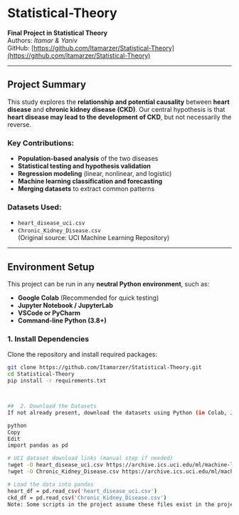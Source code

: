 # Statistical-Theory

**Final Project in Statistical Theory**  
Authors: *Itamar & Yaniv*  
GitHub: [https://github.com/Itamarzer/Statistical-Theory](https://github.com/Itamarzer/Statistical-Theory)

---

##  Project Summary

This study explores the **relationship and potential causality** between **heart disease** and **chronic kidney disease (CKD)**. Our central hypothesis is that **heart disease may lead to the development of CKD**, but not necessarily the reverse.

### Key Contributions:
- **Population-based analysis** of the two diseases
- **Statistical testing and hypothesis validation**
- **Regression modeling** (linear, nonlinear, and logistic)
- **Machine learning classification and forecasting**
- **Merging datasets** to extract common patterns

### Datasets Used:
- `heart_disease_uci.csv`
- `Chronic_Kidney_Disease.csv`  
(Original source: UCI Machine Learning Repository)

---

##  Environment Setup

This project can be run in any **neutral Python environment**, such as:

- **Google Colab** (Recommended for quick testing)
- **Jupyter Notebook / JupyterLab**
- **VSCode or PyCharm**
- **Command-line Python (3.8+)**

###  1. Install Dependencies

Clone the repository and install required packages:

```bash
git clone https://github.com/Itamarzer/Statistical-Theory.git
cd Statistical-Theory
pip install -r requirements.txt



##  2. Download the Datasets
If not already present, download the datasets using Python (in Colab, Jupyter, or any terminal):

python
Copy
Edit
import pandas as pd

# UCI dataset download links (manual step if needed)
!wget -O heart_disease_uci.csv https://archive.ics.uci.edu/ml/machine-learning-databases/heart-disease/processed.cleveland.data
!wget -O Chronic_Kidney_Disease.csv https://archive.ics.uci.edu/ml/machine-learning-databases/00383/Chronic_Kidney_Disease.csv

# Load the data into pandas
heart_df = pd.read_csv('heart_disease_uci.csv')
ckd_df = pd.read_csv('Chronic_Kidney_Disease.csv')
Note: Some scripts in the project assume these files exist in the project root. You can also move them using shutil or adjust read_csv() paths in code.
